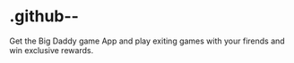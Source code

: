 # .github--
Get the Big Daddy game App and play exiting games with your firends and win exclusive rewards.
